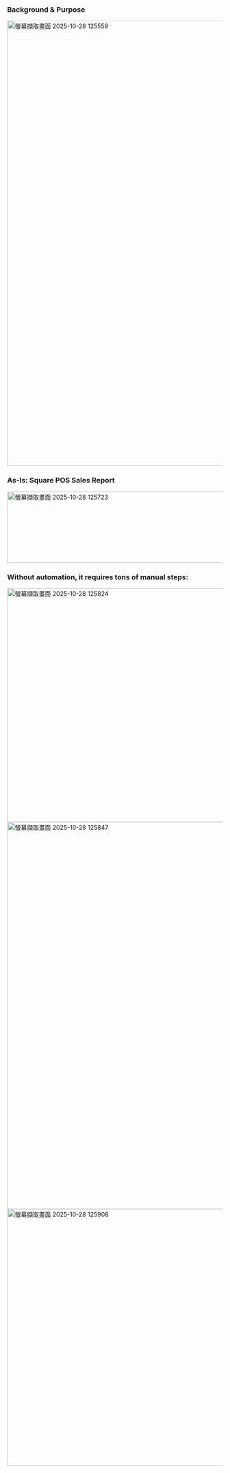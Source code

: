 ### Background & Purpose
<img width="2055" height="1038" alt="螢幕擷取畫面 2025-10-28 125559" src="https://github.com/user-attachments/assets/d9eb31fe-7a7c-4016-a2c2-8730da77cf74" />

### As-Is: Square POS Sales Report
<img width="2529" height="166" alt="螢幕擷取畫面 2025-10-28 125723" src="https://github.com/user-attachments/assets/d71e62b2-9fbd-409f-8a85-9494a197d1d3" />

### Without automation, it requires tons of manual steps:
<img width="2541" height="545" alt="螢幕擷取畫面 2025-10-28 125824" src="https://github.com/user-attachments/assets/874c8ade-df7e-48a8-af55-692479d416c6" />

<img width="2479" height="902" alt="螢幕擷取畫面 2025-10-28 125847" src="https://github.com/user-attachments/assets/19a49f6c-e864-4f2e-b5bc-4f58b6c71531" />

<img width="2513" height="599" alt="螢幕擷取畫面 2025-10-28 125908" src="https://github.com/user-attachments/assets/17ae87a8-588f-4818-b401-e2e1880c4b81" />

